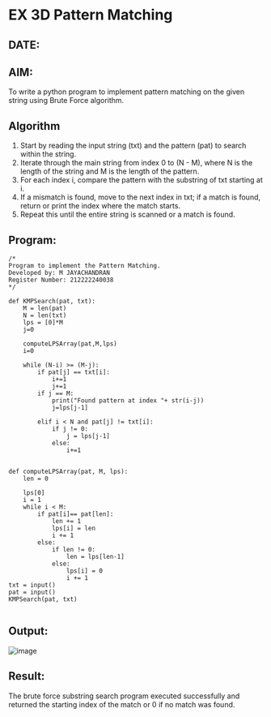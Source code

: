 # EX 3D Pattern Matching
## DATE:
## AIM:
To write a python program to implement pattern matching on the given string using Brute Force algorithm.



## Algorithm
1. Start by reading the input string (txt) and the pattern (pat) to search within the string.
2. Iterate through the main string from index 0 to (N - M), where N is the length of the string and M is the length of the pattern.
3. For each index i, compare the pattern with the substring of txt starting at i.
4. If a mismatch is found, move to the next index in txt; if a match is found, return or print the index where the match starts. 
5. Repeat this until the entire string is scanned or a match is found.  

## Program:
```
/*
Program to implement the Pattern Matching.
Developed by: M JAYACHANDRAN
Register Number: 212222240038
*/

def KMPSearch(pat, txt):
    M = len(pat)
    N = len(txt)
    lps = [0]*M
    j=0
    
    computeLPSArray(pat,M,lps)
    i=0
    
    while (N-i) >= (M-j):
        if pat[j] == txt[i]:
            i+=1
            j+=1
        if j == M:
            print("Found pattern at index "+ str(i-j))
            j=lps[j-1]
        
        elif i < N and pat[j] != txt[i]:
            if j != 0:
                j = lps[j-1]
            else:
                i+=1
            
    
def computeLPSArray(pat, M, lps):
    len = 0 
 
    lps[0] 
    i = 1
    while i < M:
        if pat[i]== pat[len]:
            len += 1
            lps[i] = len
            i += 1
        else:
            if len != 0:
                len = lps[len-1]
            else:
                lps[i] = 0
                i += 1
txt = input()                      
pat = input()
KMPSearch(pat, txt)


```

## Output:
![image](https://github.com/user-attachments/assets/213030bc-8bd4-479d-b3b0-d27a1197c946)



## Result:
The brute force substring search program executed successfully and returned the starting index of the match or 0 if no match was found.
